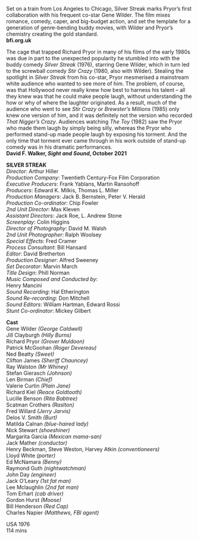 

Set on a train from Los Angeles to Chicago, Silver Streak marks Pryor’s first collaboration with his frequent co-star Gene Wilder. The film mixes romance, comedy, caper, and big-budget action, and set the template for a generation of genre-bending buddy movies, with Wilder and Pryor’s chemistry creating the gold standard.<br>
**bfi.org.uk**

The cage that trapped Richard Pryor in many of his films of the early 1980s was due in part to the unexpected popularity he stumbled into with the buddy comedy _Silver Streak_ (1976), starring Gene Wilder, which in turn led to the screwball comedy _Stir Crazy_ (1980, also with Wilder). Stealing the spotlight in _Silver_ _Streak_ from his co-star, Pryor mesmerised a mainstream white audience who wanted to see more of him. The problem, of course, was that Hollywood never really knew how best to harness his talent – all they knew was that he could make people laugh, without understanding the how or why of where the laughter originated. As a result, much of the audience who went to see _Stir Crazy_ or _Brewster’s Millions_ (1985) only knew one version of him, and it was definitely not the version who recorded _That Nigger’s Crazy_. Audiences watching _The Toy_ (1982) saw the Pryor who made them laugh by simply being silly, whereas the Pryor who performed stand-up made people laugh by exposing his torment. And the only time that torment ever came through in his work outside of stand-up comedy was in his dramatic performances.<br>
**David F. Walker, _Sight and Sound_, October 2021**<br>

**SILVER STREAK**<br>
_Director_: Arthur Hiller  
_Production Company_: Twentieth Century-Fox Film Corporation  
_Executive Producers_: Frank Yablans, Martin Ransohoff  
_Producers_: Edward K. Milkis, Thomas L. Miller  
_Production Managers_: Jack B. Bernstein, Peter V. Herald  
_Production Co-ordinator_: Chip Fowler  
_2nd Unit Director_: Max Kleven  
_Assistant Directors_: Jack Roe, L. Andrew Stone  
_Screenplay_: Colin Higgins  
_Director of Photography_: David M. Walsh  
_2nd Unit Photographer_: Ralph Woolsey  
_Special Effects_: Fred Cramer  
_Process Consultant_: Bill Hansard  
_Editor_: David Bretherton  
_Production Designer_: Alfred Sweeney  
_Set Decorator_: Marvin March  
_Title Design_: Phill Norman  
_Music Composed and Conducted by_:  
Henry Mancini  
_Sound Recording_: Hal Etherington  
_Sound Re-recording_: Don Mitchell  
_Sound Editors_: William Hartman, Edward Rossi  
_Stunt Co-ordinator_: Mickey Gilbert<br>

**Cast**<br>
Gene Wilder _(George Caldwell)_  
Jill Clayburgh _(Hilly Burns)_  
Richard Pryor _(Grover Muldoon)_  
Patrick McGoohan _(Roger Devereau)_  
Ned Beatty _(Sweet)_  
Clifton James _(Sheriff Chauncey)_  
Ray Walston _(Mr Whiney)_  
Stefan Gierasch _(Johnson)_  
Len Birman _(Chief)_  
Valerie Curtin _(Plain Jane)_  
Richard Kiel _(Reace Goldtooth)_  
Lucille Benson _(Rita Babtree)_  
Scatman Crothers _(Raslton)_  
Fred Willard _(Jerry Jarvis)_  
Delos V. Smith _(Burt)_  
Matilda Calnan _(blue-haired lady)_  
Nick Stewart _(shoeshiner)_  
Margarita Garcia _(Mexican mama-san)_  
Jack Mather _(conductor)_  
Henry Beckman, Steve Weston, Harvey Atkin _(conventioneers)_  
Lloyd White _(porter)_  
Ed McNamara _(Benny)_  
Raymond Guth _(nightwatchman)_  
John Day _(engineer)_  
Jack O’Leary _(1st fat man)_  
Lee Mclaughlin _(2nd fat man)_  
Tom Erhart _(cab driver)_  
Gordon Hurst _(Moose)_  
Bill Henderson _(Red Cap)_  
Charles Napier _(Matthews, FBI agent)_<br>

USA 1976<br>
114 mins<br>
<!--stackedit_data:
eyJoaXN0b3J5IjpbMzY2Mzk0MTAyXX0=
-->